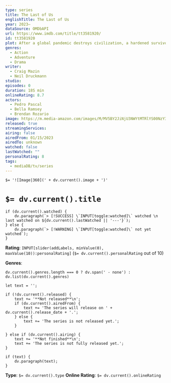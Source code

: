 ```yaml
---
type: series
title: The Last of Us
englishTitle: The Last of Us
year: 2023–
dataSource: OMDbAPI
url: https://www.imdb.com/title/tt3581920/
id: tt3581920
plot: After a global pandemic destroys civilization, a hardened survivor takes charge of a 14-year-old girl who may be humanity's last hope.
genres:
  - Action
  - Adventure
  - Drama
writer:
  - Craig Mazin
  - Neil Druckmann
studio: 
episodes: 0
duration: 18S min
onlineRating: 8.7
actors:
  - Pedro Pascal
  - Bella Ramsey
  - Brendan Rozario
image: https://m.media-amazon.com/images/M/MV5BY2JiNjU3NWYtMTRlYS00NzY3LWE2NDQtZGFkNWE2MDU4OTExXkEyXkFqcGc@._V1_SX300.jpg
released: true
streamingServices: 
airing: false
airedFrom: 01/15/2023
airedTo: unknown
watched: false
lastWatched: ""
personalRating: 8
tags:
  - mediaDB/tv/series
---
```

`$= '![Image|360](' + dv.current().image + ')'`

# `$= dv.current().title`

```dataviewjs
if (dv.current().watched) {
	dv.paragraph(`> [!SUCCESS] \`INPUT[toggle:watched]\` watched \n last watched on ${dv.current().lastWatched || '---'}`);
} else {
	dv.paragraph(`> [!WARNING] \`INPUT[toggle:watched]\` not yet watched`);
}
```

**Rating**:  `INPUT[slider(addLabels, minValue(0), maxValue(10)):personalRating]` (`$= dv.current().personalRating` out of 10)

**Genres**:
```dataviewjs
dv.current().genres.length === 0 ? dv.span(' - none') : dv.list(dv.current().genres)
```

```dataviewjs
let text = '';

if (!dv.current().released) {
	text += '**Not released**\n';
	if (dv.current().airedFrom) {
		text += 'The series will release on ' + dv.current().release_date + '.';
	} else {
		text += 'The series is not released yet.';
	}
	
} else if (dv.current().airing) {
	text += '**Not finished**\n';
	text += 'The series is not fully released yet.';
}

if (text) {
	dv.paragraph(text);
}
```

**Type**: `$= dv.current().type`
**Online Rating**: `$= dv.current().onlineRating`

